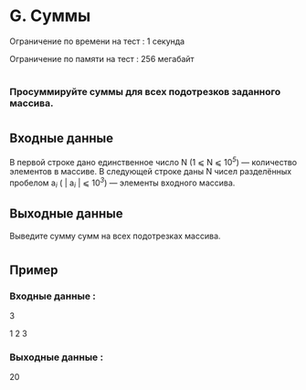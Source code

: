 # G. Суммы
Ограничение по времени на тест : 1 секунда

Ограничение по памяти на тест : 256 мегабайт

#

### Просуммируйте суммы для всех подотрезков заданного массива.

#

## Входные данные
В первой строке дано единственное число N (1 ⩽ N ⩽ 10<sup><i>5</i></sup>) — количество элементов в массиве. В следующей строке даны N чисел разделённых пробелом a<sub><i>i</i></sub> ( | a<sub><i>i</i></sub> | ⩽ 10<sup><i>3</i></sup>) — элементы входного массива.

## Выходные данные
Выведите сумму сумм на всех подотрезках массива.

#

## Пример

### Входные данные :
3

1 2 3
### Выходные данные :
20